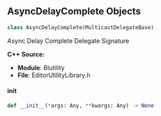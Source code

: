 ## AsyncDelayComplete Objects

```python
class AsyncDelayComplete(MulticastDelegateBase)
```

Async Delay Complete  Delegate Signature

**C++ Source:**

- **Module**: Blutility
- **File**: EditorUtilityLibrary.h

<a id="unreal.AsyncDelayComplete.__init__"></a>

#### __init__

```python
def __init__(*args: Any, **kwargs: Any) -> None
```

<a id="unreal.AsyncEditorWaitForGameWorldEvent"></a>